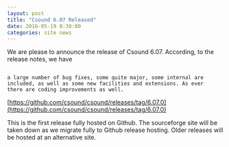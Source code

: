 ```yaml
---
layout: post
title: "Csound 6.07 Released"
date: 2016-05-19 8:30:00
categories: site news 
---
```


We are please to announce the release of Csound 6.07. According, to the release
notes, we have

```

a large number of bug fixes, some quite major, some internal are
included, as well as some new facilities and extensions. As ever
there are coding improvements as well.

```

[https://github.com/csound/csound/releases/tag/6.07.0](https://github.com/csound/csound/releases/tag/6.07.0)

This is the first release fully hosted on Github. The sourceforge site
will be taken down as we migrate fully to Github release hosting. Older
releases will be hosted at an alternative site.

